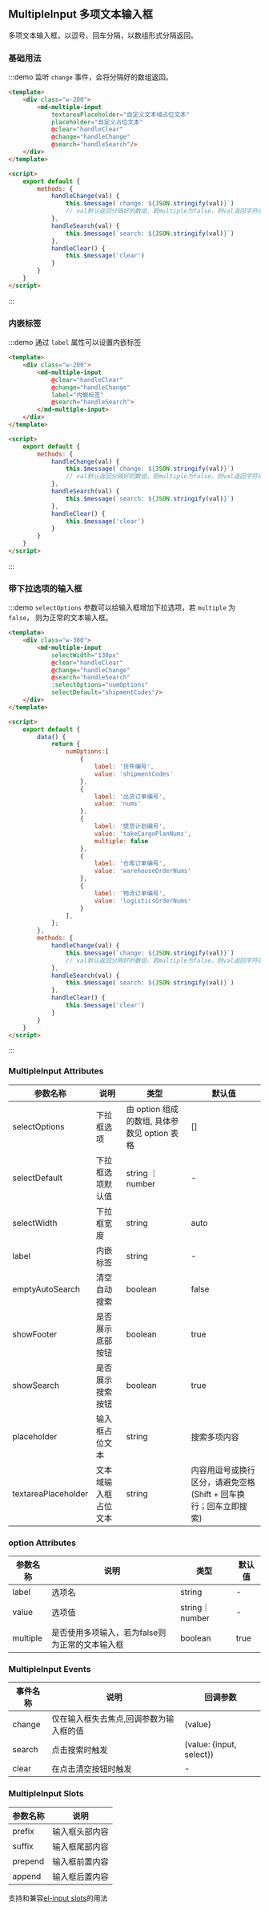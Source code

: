 ## MultipleInput 多项文本输入框
多项文本输入框，以逗号、回车分隔，以数组形式分隔返回。

### 基础用法
:::demo 监听 `change` 事件，会将分隔好的数组返回。

```html
<template>
    <div class="w-200">
        <md-multiple-input
            textareaPlaceholder="自定义文本域占位文本"
            placeholder="自定义占位文本"
            @clear="handleClear"
            @change="handleChange"
            @search="handleSearch"/>
    </div>
</template>

<script>
    export default {
        methods: {
            handleChange(val) {
                this.$message(`change: ${JSON.stringify(val)}`)
                // val默认返回分隔好的数组，若multiple为false，则val返回字符串
            },
            handleSearch(val) {
                this.$message(`search: ${JSON.stringify(val)}`)
            },
            handleClear() {
                this.$message('clear')
            }
        }
    }
</script>
```
:::

### 内嵌标签
:::demo 通过 `label` 属性可以设置内嵌标签

```html
<template>
    <div class="w-200">
        <md-multiple-input
            @clear="handleClear"
            @change="handleChange"
            label="内嵌标签"
            @search="handleSearch">
        </md-multiple-input>
    </div>
</template>

<script>
    export default {
        methods: {
            handleChange(val) {
                this.$message(`change: ${JSON.stringify(val)}`)
                // val默认返回分隔好的数组，若multiple为false，则val返回字符串
            },
            handleSearch(val) {
                this.$message(`search: ${JSON.stringify(val)}`)
            },
            handleClear() {
                this.$message('clear')
            }
        }
    }
</script>
```
:::

### 带下拉选项的输入框

:::demo `selectOptions` 参数可以给输入框增加下拉选项，若 `multiple` 为 `false`， 则为正常的文本输入框。

```html
<template>
    <div class="w-300">
        <md-multiple-input
            selectWidth="130px"
            @clear="handleClear"
            @change="handleChange"
            @search="handleSearch"
            :selectOptions="numOptions"
            selectDefault="shipmentCodes"/>
    </div>
</template>

<script>
    export default {
        data() {
            return {
                numOptions:[
                    {
                        label: '货件编号', 
                        value: 'shipmentCodes'
                    },
                    { 
                        label: '出货订单编号',
                        value: 'nums'
                    },
                    { 
                        label: '提货计划编号',
                        value: 'takeCargoPlanNums',
                        multiple: false
                    },
                    { 
                        label: '仓库订单编号',
                        value: 'warehouseOrderNums'
                    },
                    { 
                        label: '物流订单编号',
                        value: 'logisticsOrderNums'
                    }
                ],
            };
        },
        methods: {
            handleChange(val) {
                this.$message(`change: ${JSON.stringify(val)}`)
                // val默认返回分隔好的数组，若multiple为false，则val返回字符串
            },
            handleSearch(val) {
                this.$message(`search: ${JSON.stringify(val)}`)
            },
            handleClear() {
                this.$message('clear')
            }
        }
    }
</script>
```
:::

### MultipleInput Attributes

| 参数名称 | 说明                    |类型               | 默认值 |
| -------- | ----------------------| -------- |-------- |
| selectOptions | 下拉框选项 | 由 option 组成的数组, 具体参数见 option 表格 | [] |
| selectDefault | 下拉框选项默认值 | string ｜ number | - |
| selectWidth | 下拉框宽度 | string | auto |
| label | 内嵌标签 | string | - |
| emptyAutoSearch | 清空自动搜索 | boolean | false |
| showFooter | 是否展示底部按钮 | boolean | true |
| showSearch | 是否展示搜索按钮 | boolean | true |
| placeholder | 输入框占位文本 | string | 搜索多项内容 |
| textareaPlaceholder | 文本域输入框占位文本 | string | 内容用逗号或换行区分，请避免空格 (Shift + 回车换行；回车立即搜索) |


### option Attributes
| 参数名称 | 说明                    |类型               | 默认值 |
| -------- | ----------------------| -------- |-------- |
| label | 选项名 | string | - |
| value | 选项值 | string｜number |  - |
| multiple | 是否使用多项输入，若为false则为正常的文本输入框 | boolean | true |

### MultipleInput Events

| 事件名称 | 说明               | 回调参数 |
| -------- | ------------------ | -------- |
| change  | 仅在输入框失去焦点,回调参数为输入框的值 | (value) |
| search  | 点击搜索时触发 | (value: {input, select}) |
| clear  | 在点击清空按钮时触发 | - |

### MultipleInput Slots
| 参数名称 | 说明                    |
| -------- | ----------------------|
| prefix | 输入框头部内容 |
| suffix | 输入框尾部内容 |
| prepend | 输入框前置内容 |
| append | 输入框后置内容 |
支持和兼容[el-input slots](https://element.eleme.cn/#/zh-CN/component/input#input-slots)的用法